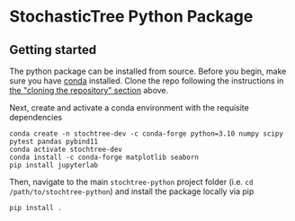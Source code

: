 # StochasticTree Python Package

## Getting started

The python package can be installed from source. Before you begin, make sure you have [conda](https://www.anaconda.com/download) installed.
Clone the repo following the instructions in [the "cloning the repository" section](#cloning-the-repository) above.

Next, create and activate a conda environment with the requisite dependencies

```{bash}
conda create -n stochtree-dev -c conda-forge python=3.10 numpy scipy pytest pandas pybind11
conda activate stochtree-dev
conda install -c conda-forge matplotlib seaborn
pip install jupyterlab
```

Then, navigate to the main `stochtree-python` project folder (i.e. `cd /path/to/stochtree-python`) and install the package locally via pip

```{bash}
pip install .
```

